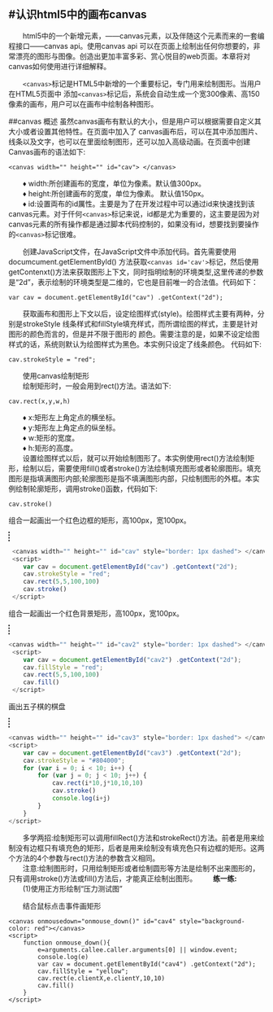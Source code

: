 #认识html5中的画布canvas
---
&emsp;&emsp;html5中的一个新增元素，——canvas元素，以及伴随这个元素而来的一套编程接口——canvas api。使用canvas api 可以在页面上绘制出任何你想要的，非常漂亮的图形与图像。创造出更加丰富多彩、赏心悦目的web页面。本章将对canvas如何使用进行详细解释。  

&emsp;&emsp;```<canvas>```标记是HTML5中新增的一个重要标记，专门用来绘制图形。当用户在HTML5页面中 添加```<canvas>```标记后，系统会自动生成一个宽300像素、高150像素的画布，用户可以在画布中绘制各种图形。  

##canvas 概述
虽然canvas画布有默认的大小，但是用户可以根据需要自定义其大小或者设置其他特性。在页面中加入了 canvas画布后，可以在其中添加图片、线条以及文字，也可以在里面绘制图形，还可以加入高级动画。在页面中创建Canvas画布的语法如下:
```
<canvas width="" height="" id="cav"> </canvas>
```
&emsp;&emsp;♦ width:所创建画布的宽度，单位为像素。默认值300px。  
&emsp;&emsp;♦ height:所创建画布的宽度，单位为像素。 默认值150px。  
&emsp;&emsp;♦ id:设置両布的id厲性。主要是为了在开发过程中可以通过id来快速找到该canvas元素。对于仟何```<canvas>```标记来说，id都是尤为重要的，这主要是因为对canvas元素的所有操作都是通过脚本代码控制的，如果没有id，想要找到要操作的```<canvas>```标记很难。   

&emsp;&emsp;创建JavaScript文件，在JavaScript文件中添加代码。首先需要使用documcument.getElementByld() 方法获取```<canvas id='cav'>```标记，然后使用getContenxt()方法来获取图形上下文，同时指明绘制的环境类型,这里传递的参数是“2d”，表示绘制的环境类型是二维的，它也是目前唯一的合法值。代码如下：
```
var cav = document.getElementById("cav") .getContext("2d");
```
&emsp;&emsp;获取画布和图形上下文以后，设定绘图样式(style)。绘图样式主要有两种，分别是strokeStyle 线条样式和fillStyle填充样式，而所谓绘图的样式，主要是针对图形的颜色而言的，但是并不限于图形的 颜色。需要注意的是，如果不设定绘图样式的话，系统则默认为绘图样式为黑色。本实例只设定了线条颜色。 代码如下:
```
cav.strokeStyle = "red";
```

&emsp;&emsp;使用canvas绘制矩形   
&emsp;&emsp;绘制矩形时，一般会用到rect()方法。语法如下:   
```
cav.rect(x,y,w,h)
```
&emsp;&emsp;♦ x:矩形左上角定点的横坐标。   
&emsp;&emsp;♦ y:矩形左上角定点的纵坐标。   
&emsp;&emsp;♦ w:矩形的宽度。  
&emsp;&emsp;♦ h:矩形的高度。  
&emsp;&emsp;设置绘图样式以后，就可以开始绘制图形了。本实例使用rect()方法绘制矩形，绘制以后，需要使用fill()或者stroke()方法绘制填充图形或者轮廓图形。填充图形是指填满图形内部;轮廓图形是指不填满图形内部，只绘制图形的外框。本实例绘制轮廓矩形，调用stroke()函数，代码如下:
```
cav.stroke()
```
组合一起画出一个红色边框的矩形，高100px，宽100px。

<canvas width="" height="" id="cav" style="border: 1px dashed"> </canvas>
 <script>
 	var cav = document.getElementById("cav") .getContext("2d");
 	cav.strokeStyle = "red";
 	cav.rect(5,5,100,100)
 	cav.stroke()
 </script>
```javascript
 <canvas width="" height="" id="cav" style="border: 1px dashed"> </canvas>
 <script>
 	var cav = document.getElementById("cav") .getContext("2d");
 	cav.strokeStyle = "red";
 	cav.rect(5,5,100,100)
 	cav.stroke()
 </script>
```

组合一起画出一个红色背景矩形，高100px，宽100px。

<canvas width="" height="" id="cav2" style="border: 1px dashed"> </canvas>
 <script>
 	var cav = document.getElementById("cav2") .getContext("2d");
 	cav.fillStyle = "red";
 	cav.rect(5,5,100,100)
 	cav.fill()
 </script>

```javascript
<canvas width="" height="" id="cav2" style="border: 1px dashed"> </canvas>
 <script>
 	var cav = document.getElementById("cav2") .getContext("2d");
 	cav.fillStyle = "red";
 	cav.rect(5,5,100,100)
 	cav.fill()
 </script>
```

画出五子棋的棋盘

<canvas width="" height="" id="cav3" style="border: 1px dashed"> </canvas>
<script>
 	var cav = document.getElementById("cav3") .getContext("2d");
 	cav.strokeStyle = "#804000";
 	for (var i = 0; i < 10; i++) {
 		for (var j = 0; j < 10; j++) {
 			cav.rect(i*10,j*10,10,10)
 			cav.stroke()
 			console.log(i+j)
 		}
 	}
</script>

```javascript
<canvas width="" height="" id="cav3" style="border: 1px dashed"> </canvas>
<script>
 	var cav = document.getElementById("cav3") .getContext("2d");
 	cav.strokeStyle = "#804000";
 	for (var i = 0; i < 10; i++) {
 		for (var j = 0; j < 10; j++) {
 			cav.rect(i*10,j*10,10,10)
 			cav.stroke()
 			console.log(i+j)
 		}
 	}
</script>
```

&emsp;&emsp;多学两招:绘制矩形可以调用fillRect()方法和strokeRect()方法。前者是用来绘制没有边框只有填充色的矩形，后者是用来绘制没有填充色只有边框的矩形。这两个方法的4个参数与rect()方法的参数含义相同。  
&emsp;&emsp;注意:绘制图形时，只用绘制矩形或者绘制圆形等方法是绘制不出来图形的，只有调用stroke()方法或fill()方法后，才能真正绘制出图形。
&emsp;&emsp;**练一练:**  
&emsp;&emsp;(1)使用正方形绘制“压力测试图” 

&emsp;&emsp;结合鼠标点击事件画矩形
```
<canvas onmousedown="onmouse_down()" id="cav4" style="background-color: red"></canvas>
<script>
    function onmouse_down(){
        e=arguments.callee.caller.arguments[0] || window.event;
        console.log(e)
        var cav = document.getElementById("cav4") .getContext("2d");
        cav.fillStyle = "yellow";
        cav.rect(e.clientX,e.clientY,10,10)
        cav.fill()
    }
</script>
```
